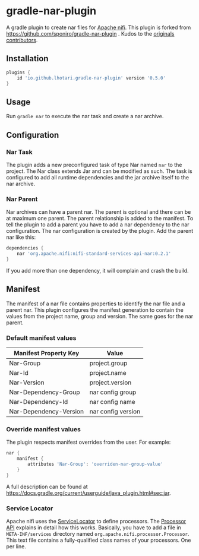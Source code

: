 # gradle-nar-plugin

A gradle plugin to create nar files for [Apache nifi](http://nifi.apache.org).
This plugin is forked from https://github.com/sponiro/gradle-nar-plugin . Kudos to the [originals contributors](https://github.com/sponiro/gradle-nar-plugin/graphs/contributors).

## Installation

```groovy
plugins {
    id 'io.github.lhotari.gradle-nar-plugin' version '0.5.0'
}
```
## Usage

Run `gradle nar` to execute the nar task and create a nar archive.

## Configuration


### Nar Task
The plugin adds a new preconfigured task of type Nar named `nar` to the project.
The Nar class extends Jar and can be modified as such.
The task is configured to add all runtime dependencies and the jar archive itself to the nar archive.

### Nar Parent
Nar archives can have a parent nar.
The parent is optional and there can be at maximum one parent.
The parent relationship is added to the manifest.
To tell the plugin to add a parent you have to add a nar dependency to the nar configuration.
The nar configuration is created by the plugin.
Add the parent nar like this:

```groovy
dependencies {
    nar 'org.apache.nifi:nifi-standard-services-api-nar:0.2.1'
}
```

If you add more than one dependency, it will complain and crash the build.

## Manifest

The manifest of a nar file contains properties to identify the nar file and a parent nar.
This plugin configures the manifest generation to contain the values from the project name, group and version.
The same goes for the nar parent.

### Default manifest values

Manifest Property Key | Value
--- | ---
Nar-Group | project.group
Nar-Id | project.name
Nar-Version | project.version
Nar-Dependency-Group | nar config group
Nar-Dependency-Id | nar config name
Nar-Dependency-Version | nar config version

### Override manifest values
The plugin respects manifest overrides from the user.
For example:

```groovy
nar {
    manifest {
        attributes 'Nar-Group': 'overriden-nar-group-value'
    }
}
```

A full description can be found at https://docs.gradle.org/current/userguide/java_plugin.html#sec:jar.

### Service Locator

Apache nifi uses the [ServiceLocator](http://docs.oracle.com/javase/7/docs/api/java/util/ServiceLoader.html) to define processors. The [Processor API](https://nifi.apache.org/docs/nifi-docs/html/developer-guide.html#processor_api)
explains in detail how this works. Basically, you have to add a file in `META-INF/services` directory named
`org.apache.nifi.processor.Processor`. This text file contains a fully-qualified class names of your processors.
One per line.